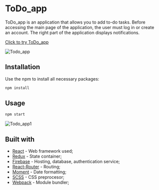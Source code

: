 # ToDo_app

ToDo_app is an application that allows you to add to-do tasks.
Before accessing the main page of the application, the user must log in or create an account. The right part of the application displays notifications.

[Click to try ToDo_app](https://todo-redux-fef9b.web.app/)

![Todo_app](https://user-images.githubusercontent.com/50084927/87794302-b3524280-c846-11ea-959a-7ddb1f7ba5a7.gif)

## Installation

Use the npm to install all necessary packages:

```bash
npm install
```

## Usage

```bash
npm start
```
![Todo_app1](https://user-images.githubusercontent.com/50084927/87794306-b51c0600-c846-11ea-903a-4a755967af68.gif)

## Built with

* [React](https://reactjs.org/) - Web framework used;
* [Redux](https://redux.js.org/) - State container;
* [Firebase](https://firebase.google.com/) - Hosting, database, authentication service;
* [React-Router](https://reactrouter.com/) - Routing;
* [Moment](https://momentjs.com/) - Date formatting;
* [SCSS](https://sass-lang.com/) - CSS preprocesor;
* [Webpack](https://webpack.js.org/) - Module bundler;

